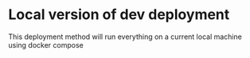 # Local version of dev deployment
This deployment method will run everything on a current local machine using docker compose